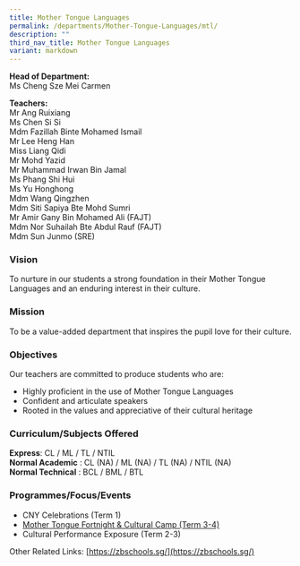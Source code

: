 ```yaml
---
title: Mother Tongue Languages
permalink: /departments/Mother-Tongue-Languages/mtl/
description: ""
third_nav_title: Mother Tongue Languages
variant: markdown
---
```

**Head of Department:**   
Ms Cheng Sze Mei Carmen


**Teachers:**   
Mr Ang Ruixiang   
Ms Chen Si Si   
Mdm Fazillah Binte Mohamed Ismail  
Mr Lee Heng Han   
Miss Liang Qidi     
Mr Mohd Yazid  
Mr Muhammad Irwan Bin Jamal  
Ms Phang Shi Hui   
Ms Yu Honghong   
Mdm Wang Qingzhen  
Mdm Siti Sapiya Bte Mohd Sumri   
Mr Amir Gany Bin Mohamed Ali (FAJT)  
Mdm Nor Suhailah Bte Abdul Rauf (FAJT)  
Mdm Sun Junmo (SRE)  

  
### Vision

To nurture in our students a strong foundation in their Mother Tongue Languages and an enduring interest in their culture.

### Mission

To be a value-added department that inspires the pupil love for their culture.

### Objectives

Our teachers are committed to produce students who are:
*   Highly proficient in the use of Mother Tongue Languages
*   Confident and articulate speakers
*   Rooted in the values and appreciative of their cultural heritage

### Curriculum/Subjects Offered

**Express**: CL / ML / TL / NTIL   
**Normal Academic** : CL (NA) / ML (NA) / TL (NA) / NTIL (NA)    
**Normal Technical** : BCL / BML / BTL

### Programmes/Focus/Events

*   CNY Celebrations (Term 1)
*   [Mother Tongue Fortnight & Cultural Camp (Term 3-4)](https://www.hougangsec.moe.edu.sg/departments/mother-tongue-languages/mtl-fortnight/)
*   Cultural Performance Exposure (Term 2-3)


  

Other Related Links: [https://zbschools.sg/](https://zbschools.sg/)